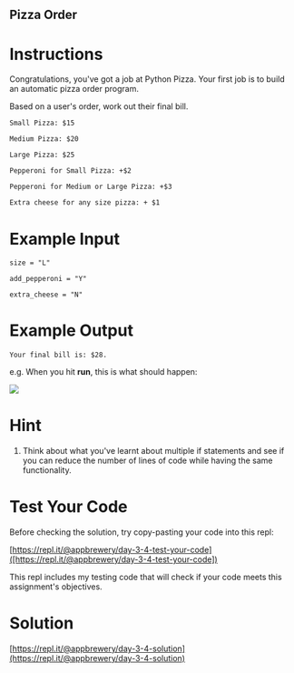 ## Pizza Order

# Instructions

Congratulations, you've got a job at Python Pizza. Your first job is to build an automatic pizza order program.

Based on a user's order, work out their final bill.

```
Small Pizza: $15
```

```
Medium Pizza: $20
```

```
Large Pizza: $25
```

```
Pepperoni for Small Pizza: +$2
```

```
Pepperoni for Medium or Large Pizza: +$3
```

```
Extra cheese for any size pizza: + $1
```

# Example Input

```
size = "L"
```

```
add_pepperoni = "Y"
```

```
extra_cheese = "N"
```

# Example Output

```
Your final bill is: $28.
```

e.g. When you hit **run**, this is what should happen:


![](https://cdn.fs.teachablecdn.com/p1evEkwQxGNR4WlolIb4)


# Hint

1. Think about what you've learnt about multiple if statements and see if you can reduce the number of lines of code while having the same functionality.

# Test Your Code

Before checking the solution, try copy-pasting your code into this repl:

[https://repl.it/@appbrewery/day-3-4-test-your-code]([https://repl.it/@appbrewery/day-3-4-test-your-code])

This repl includes my testing code that will check if your code meets this assignment's objectives.


# Solution

[https://repl.it/@appbrewery/day-3-4-solution](https://repl.it/@appbrewery/day-3-4-solution)